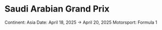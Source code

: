 # Saudi Arabian Grand Prix

Continent: Asia
Date: April 18, 2025 → April 20, 2025
Motorsport: Formula 1